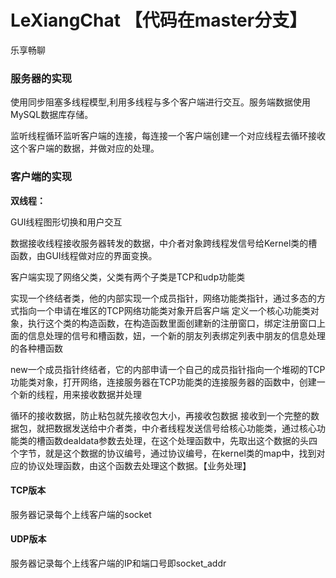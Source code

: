 # LeXiangChat 【代码在master分支】
乐享畅聊

### 服务器的实现

使用同步阻塞多线程模型,利用多线程与多个客户端进行交互。服务端数据使用MySQL数据库存储。

监听线程循环监听客户端的连接，每连接一个客户端创建一个对应线程去循环接收这个客户端的数据，并做对应的处理。

### 客户端的实现

**双线程：**

GUI线程图形切换和用户交互

数据接收线程接收服务器转发的数据，中介者对象跨线程发信号给Kernel类的槽函数，由GUI线程做对应的界面变换。



客户端实现了网络父类，父类有两个子类是TCP和udp功能类


实现一个终结者类，他的内部实现一个成员指针，网络功能类指针，通过多态的方式指向一个申请在堆区的TCP网络功能类对象开启客户端 定义一个核心功能类对象，执行这个类的构造函数，在构造函数里面创建新的注册窗口，绑定注册窗口上面的信息处理的信号和槽函数，妞，一个新的朋友列表绑定列表中朋友的信息处理的各种槽函数


new一个成员指针终结者，它的内部申请一个自己的成员指针指向一个堆砌的TCP功能类对象，打开网络，连接服务器在TCP功能类的连接服务器的函数中，创建一个新的线程，用来接收数据并处理

循环的接收数据，防止粘包就先接收包大小，再接收包数据
接收到一个完整的数据包，就把数据发送给中介者类，中介者线程发送信号给核心功能类，通过核心功能类的槽函数dealdata参数去处理，在这个处理函数中，先取出这个数据的头四个字节，就是这个数据的协议编号，通过协议编号，在kernel类的map中，找到对应的协议处理函数，由这个函数去处理这个数据。【业务处理】

#### TCP版本

服务器记录每个上线客户端的socket

#### UDP版本

服务器记录每个上线客户端的IP和端口号即socket_addr
